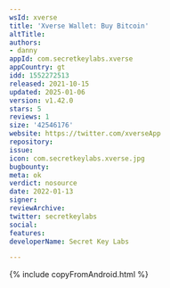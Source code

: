 ```yaml
---
wsId: xverse
title: 'Xverse Wallet: Buy Bitcoin'
altTitle: 
authors:
- danny
appId: com.secretkeylabs.xverse
appCountry: gt
idd: 1552272513
released: 2021-10-15
updated: 2025-01-06
version: v1.42.0
stars: 5
reviews: 1
size: '42546176'
website: https://twitter.com/xverseApp
repository: 
issue: 
icon: com.secretkeylabs.xverse.jpg
bugbounty: 
meta: ok
verdict: nosource
date: 2022-01-13
signer: 
reviewArchive: 
twitter: secretkeylabs
social: 
features: 
developerName: Secret Key Labs

---
```


{% include copyFromAndroid.html %}

